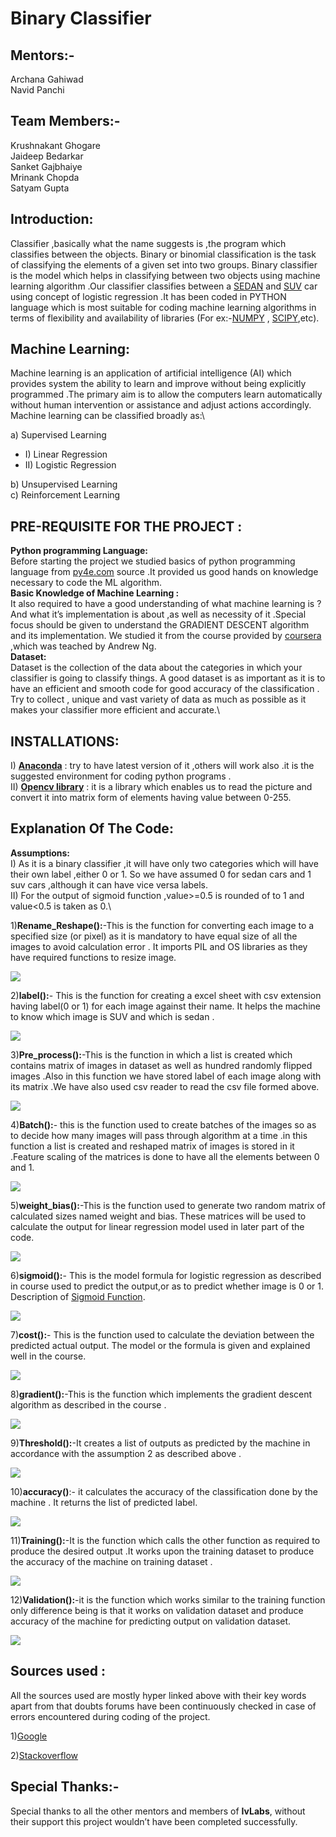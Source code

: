 # Binary  Classifier
## Mentors:- 
Archana Gahiwad\
Navid Panchi

##  Team Members:- 
Krushnakant Ghogare\
Jaideep Bedarkar             
Sanket Gajbhaiye\
Mrinank Chopda\
Satyam Gupta

## Introduction:
Classifier ,basically what the name suggests is ,the program which classifies between 
the objects. Binary or binomial classification is the task of classifying the elements of a given set into two groups. Binary classifier is the model which helps in classifying between two objects using machine learning algorithm .Our classifier classifies between a [SEDAN](https://www.cartrade.com/new-cars/sedan-cars/best-sedans-in-india) and [SUV](https://www.cartrade.com/new-cars/suv-cars/best-suvs-in-india) car using concept of logistic regression .It has been coded in PYTHON language which is most suitable for coding machine learning algorithms in terms of flexibility and availability of libraries (For ex:-[NUMPY](http://www.numpy.org/) ,   [SCIPY](https://www.scipy.org/),etc). 

## Machine Learning:
Machine learning is an application of  artificial intelligence (AI) which provides system the ability to learn and improve without being explicitly programmed .The primary aim is to allow the computers learn automatically without human intervention or assistance and adjust actions accordingly. Machine learning can be classified broadly  as:\

a) Supervised Learning
- I) Linear Regression
- II) Logistic Regression
                                            
b) Unsupervised Learning\
c) Reinforcement Learning

## PRE-REQUISITE FOR THE PROJECT :
**Python programming Language:**\
Before starting the project we studied basics of python programming language from 
[py4e.com](https://www.py4e.com/lessons) source .It provided us good hands on  knowledge necessary to code the ML algorithm.\
**Basic Knowledge of Machine Learning :**\
It also required to have a good understanding of what machine learning is ?
And what it’s implementation is about ,as well as necessity of it .Special focus
should be  given to understand the GRADIENT DESCENT algorithm and its implementation. We studied it from the course provided by [coursera](https://www.coursera.org/learn/machine-learning) ,which was teached by Andrew Ng.\
**Dataset:**\
Dataset is the  collection of the data about the categories in which your classifier
is going to classify things. A good dataset is as important  as  it is to have an efficient and smooth code for good accuracy of the classification . Try to collect , unique and vast variety of data as much as possible  as it makes your classifier more efficient and accurate.\

## INSTALLATIONS:

I) **[Anaconda](https://anaconda.org/anaconda/python)**        :  try to have latest version of it ,others will work also .it is the suggested  environment for coding python programs .\
II) **[Opencv library](https://pypi.org/project/opencv-python/)** :   it is a library which enables us to read the picture                                      and convert  it into matrix form of  elements having  value between 0-255.  

 ## Explanation Of The Code:
 
 **Assumptions:**\
I) As it is a binary classifier ,it will have only two categories which will have their own label ,either 0 or 1.
So we have assumed 0 for sedan cars and 1 suv cars ,although it can have vice versa labels.\
II) For the output of sigmoid function ,value>=0.5 is rounded of to 1 and value<0.5 is taken as 0.\

 1)**Rename_Reshape():**-This is the function for converting each image to a specified size (or   pixel) as it is mandatory to    have equal size of all the images  to avoid  calculation  error . It imports PIL and OS libraries as they have required       functions to resize image.


![](https://github.com/satyamgupta2708/binaryclassifier/blob/master/rename.png)

2)**label():**- This is the function for creating a excel sheet with csv extension having
                   label(0 or 1) for each image against their name. It helps the machine to 
                   know which image is SUV and which is sedan .
                   
![](https://github.com/satyamgupta2708/binaryclassifier/blob/master/csv.png)

3)**Pre_process():**-This is the function in which a list is created which contains matrix of images in dataset as well as hundred randomly flipped images .Also in this function we have stored label of each image along with its   matrix .We have also used csv reader to read the csv file formed above.   
                           
                        
                          
![](https://github.com/satyamgupta2708/binaryclassifier/blob/master/pre.png)   


4)**Batch():**- this is the function used to create batches of the images so as to decide how
                    many  images will pass through algorithm at a time .in this function a list is
                    created and reshaped matrix of images is stored in it .Feature scaling of the     matrices is done to have all the elements between 0 and 1.
                    
 ![](https://github.com/satyamgupta2708/binaryclassifier/blob/master/batch.png)
 
 5)**weight_bias():**-This is the function used to generate two random matrix of calculated
                             sizes named weight and bias. These matrices will be used to calculate 
                             the output for linear regression model used in later part of the code.

![](https://github.com/satyamgupta2708/binaryclassifier/blob/master/weight.png)

6)**sigmoid():**- This is the model formula for logistic regression as described in course
                       used to predict the output,or as to predict whether image is 0 or 1.
                      Description of [Sigmoid Function](https://en.wikipedia.org/wiki/Sigmoid_function).

 ![](https://github.com/satyamgupta2708/binaryclassifier/blob/master/sigmoid.png)  
 
 7)**cost():**- This is the function used to calculate the deviation between the predicted
      actual output. The model or the formula is given and explained well  in the  course. 
                 
 ![](https://github.com/satyamgupta2708/binaryclassifier/blob/master/cost.png)
 
 8)**gradient():**-This is the function which implements the gradient descent algorithm
                      as described in the course .
                      
 ![](https://github.com/satyamgupta2708/binaryclassifier/blob/master/gradient.png)
 
 9)**Threshold():**-It creates a list of outputs as predicted by the machine in accordance 
                        with the assumption 2 as described above .
          
 ![](https://github.com/satyamgupta2708/binaryclassifier/blob/master/threshold.png)                      
       
10)**accuracy()**:- it calculates the accuracy of the classification done by the machine .
                         It returns the list of predicted label.
 
 ![](https://github.com/satyamgupta2708/binaryclassifier/blob/master/accuracy.png)
 
11)**Training():**-It is the function which calls the other function as required to produce the 
   desired output .It works upon the training dataset to produce the accuracy of the machine on training dataset . 
                  
![](https://github.com/satyamgupta2708/binaryclassifier/blob/master/training.png)


12)**Validation():**-it is the function which works similar to the training function only
                          difference being is that it works on validation dataset and produce 
                          accuracy of the machine for predicting output on validation dataset. 

![](https://github.com/satyamgupta2708/binaryclassifier/blob/master/validation.png)

## Sources used :
All the sources used are mostly hyper linked above with their key words apart from that 
doubts forums have been continuously checked in case of errors encountered during coding of the project.

1)[Google](https://www.google.com/)

2)[Stackoverflow](https://stackoverflow.com/)

## Special Thanks:-
Special thanks to all the other mentors and members of **IvLabs**, without their support 
this project wouldn’t have been completed successfully.




 
